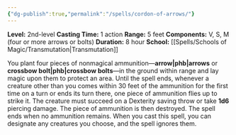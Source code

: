 ```yaml
---
{"dg-publish":true,"permalink":"/spells/cordon-of-arrows/"}
---
```


**Level:** 2nd-level
**Casting Time:** 1 action
**Range:** 5 feet
**Components:** V, S, M (four or more arrows or bolts)
**Duration:** 8 hour
**School:** [[Spells/Schools of Magic/Transmutation\|Transmutation]]

You plant four pieces of nonmagical ammunition—**arrow|phb|arrows** or **crossbow bolt|phb|crossbow bolts**—in the ground within range and lay magic upon them to protect an area. Until the spell ends, whenever a creature other than you comes within 30 feet of the ammunition for the first time on a turn or ends its turn there, one piece of ammunition flies up to strike it. The creature must succeed on a Dexterity saving throw or take **1d6** piercing damage. The piece of ammunition is then destroyed. The spell ends when no ammunition remains.
When you cast this spell, you can designate any creatures you choose, and the spell ignores them.